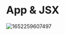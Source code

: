 # App & JSX

![1652259607497](https://user-images.githubusercontent.com/7078855/167812118-0a3fa31c-6fbe-4efe-a9f3-161ad354dcea.jpg)
